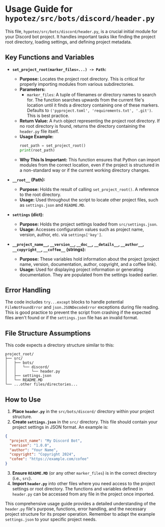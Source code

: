 # Usage Guide for `hypotez/src/bots/discord/header.py`

This file, `hypotez/src/bots/discord/header.py`, is a crucial initial module for your Discord bot project. It handles important tasks like finding the project root directory, loading settings, and defining project metadata.

## Key Functions and Variables

* **`set_project_root(marker_files=...) -> Path`:**
    * **Purpose:** Locates the project root directory.  This is critical for properly importing modules from various subdirectories.
    * **Parameters:**
        * `marker_files`: A tuple of filenames or directory names to search for.  The function searches upwards from the current file's location until it finds a directory containing one of these markers. Defaults to `('pyproject.toml', 'requirements.txt', '.git')`.  This is best practice.
    * **Return Value:** A `Path` object representing the project root directory.  If no root directory is found, returns the directory containing the `header.py` file itself.
    * **Usage Example:**
      ```python
      root_path = set_project_root()
      print(root_path)
      ```
    * **Why This Is Important:**  This function ensures that Python can import modules from the correct location, even if the project is structured in a non-standard way or if the current working directory changes.

* **`__root__` (Path):**
    * **Purpose:** Holds the result of calling `set_project_root()`.  A reference to the root directory.
    * **Usage:** Used throughout the script to locate other project files, such as `settings.json` and `README.MD`.


* **`settings` (dict):**
    * **Purpose:** Holds the project settings loaded from `src/settings.json`.
    * **Usage:** Accesses configuration values such as project name, version, author, etc. via `settings['key']`.
* **`__project_name__`, `__version__`, `__doc__`, `__details__`, `__author__`, `__copyright__`, `__coffee__` (strings):**
    * **Purpose:**  These variables hold information about the project (project name, version, documentation, author, copyright, and a coffee link).
    * **Usage:**  Used for displaying project information or generating documentation.  They are populated from the settings loaded earlier.


## Error Handling

The code includes `try...except` blocks to handle potential `FileNotFoundError` and `json.JSONDecodeError` exceptions during file reading.  This is good practice to prevent the script from crashing if the expected files aren't found or if the `settings.json` file has an invalid format.


## File Structure Assumptions

This code expects a directory structure similar to this:

```
project_root/
├── src/
│   ├── bots/
│   │   └── discord/
│   │       └── header.py
│   ├── settings.json
│   └── README.MD
└── ...other files/directories...
```

## How to Use

1.  **Place `header.py`** in the `src/bots/discord/` directory within your project structure.
2.  **Create `settings.json`** in the `src/` directory. This file should contain your project settings in JSON format. An example is:
```json
{
  "project_name": "My Discord Bot",
  "version": "1.0.0",
  "author": "Your Name",
  "copyright": "Copyright 2024",
  "cofee": "https://example.com/cofee"
}
```
3.  **Ensure `README.MD`** (or any other `marker_files`) is in the correct directory (i.e., `src`).
4.  **Import `header.py`** into other files where you need access to the project settings or root directory. The functions and variables defined in `header.py` can be accessed from any file in the project once imported.


This comprehensive usage guide provides a detailed understanding of the `header.py` file's purpose, functions, error handling, and the necessary project structure for its proper operation. Remember to adapt the example `settings.json` to your specific project needs.